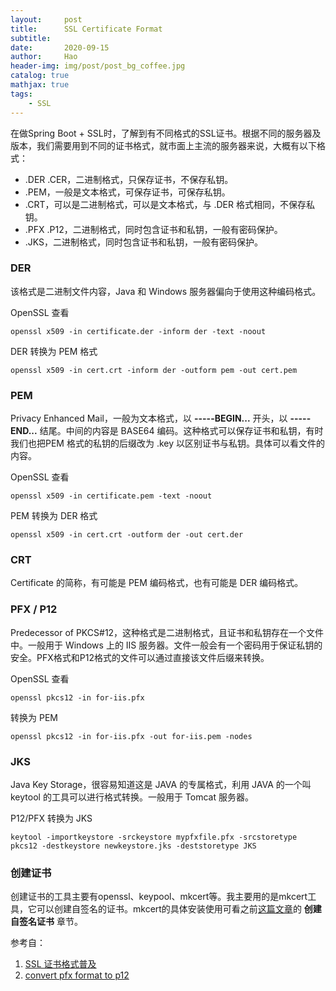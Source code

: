 ```yaml
---
layout:     post
title:      SSL Certificate Format
subtitle:   
date:       2020-09-15
author:     Hao
header-img: img/post/post_bg_coffee.jpg
catalog: true
mathjax: true
tags:
    - SSL
---
```


在做Spring Boot + SSL时，了解到有不同格式的SSL证书。根据不同的服务器及版本，我们需要用到不同的证书格式，就市面上主流的服务器来说，大概有以下格式：

+ .DER .CER，二进制格式，只保存证书，不保存私钥。
+ .PEM，一般是文本格式，可保存证书，可保存私钥。
+ .CRT，可以是二进制格式，可以是文本格式，与 .DER 格式相同，不保存私钥。
+ .PFX .P12，二进制格式，同时包含证书和私钥，一般有密码保护。
+ .JKS，二进制格式，同时包含证书和私钥，一般有密码保护。

### DER

该格式是二进制文件内容，Java 和 Windows 服务器偏向于使用这种编码格式。

OpenSSL 查看

```
openssl x509 -in certificate.der -inform der -text -noout
```

DER 转换为 PEM 格式

```
openssl x509 -in cert.crt -inform der -outform pem -out cert.pem
```

### PEM
Privacy Enhanced Mail，一般为文本格式，以 **-----BEGIN...** 开头，以 **-----END...** 结尾。中间的内容是 BASE64 编码。这种格式可以保存证书和私钥，有时我们也把PEM 格式的私钥的后缀改为 .key 以区别证书与私钥。具体可以看文件的内容。

OpenSSL 查看

```
openssl x509 -in certificate.pem -text -noout
```

PEM 转换为 DER 格式

```
openssl x509 -in cert.crt -outform der -out cert.der
```

### CRT

Certificate 的简称，有可能是 PEM 编码格式，也有可能是 DER 编码格式。

### PFX / P12

Predecessor of PKCS#12，这种格式是二进制格式，且证书和私钥存在一个文件中。一般用于 Windows 上的 IIS 服务器。文件一般会有一个密码用于保证私钥的安全。PFX格式和P12格式的文件可以通过直接该文件后缀来转换。

OpenSSL 查看

```
openssl pkcs12 -in for-iis.pfx
```

转换为 PEM

```
openssl pkcs12 -in for-iis.pfx -out for-iis.pem -nodes
```

### JKS

Java Key Storage，很容易知道这是 JAVA 的专属格式，利用 JAVA 的一个叫 keytool 的工具可以进行格式转换。一般用于 Tomcat 服务器。

P12/PFX 转换为 JKS

```
keytool -importkeystore -srckeystore mypfxfile.pfx -srcstoretype pkcs12 -destkeystore newkeystore.jks -deststoretype JKS
```

### 创建证书

创建证书的工具主要有openssl、keypool、mkcert等。我主要用的是mkcert工具，它可以创建自签名的证书。mkcert的具体安装使用可看之前[这篇文章](https://newbiecoder-hao.github.io/2020/09/09/Enable-HTTPS-in-Spring-Boot-Application/)的 **创建自签名证书** 章节。

参考自：
1. [SSL 证书格式普及](https://blog.freessl.cn/ssl-cert-format-introduce/)
2. [convert pfx format to p12](https://stackoverflow.com/questions/6819079/convert-pfx-format-to-p12)


